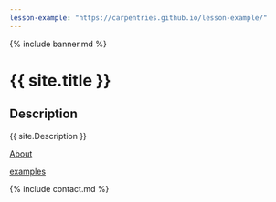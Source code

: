 ```yaml
---
lesson-example: "https://carpentries.github.io/lesson-example/"
---
```

{% include banner.md %}

# {{ site.title }}


## Description
{{ site.Description }}

[About](About.md)

[examples]({{page.lesson.example}})


{% include contact.md %}

